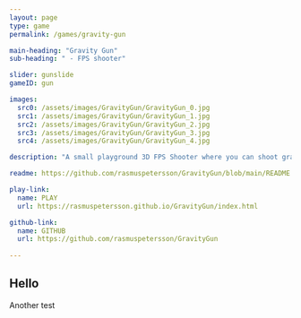 ```yaml
---
layout: page
type: game
permalink: /games/gravity-gun

main-heading: "Gravity Gun"
sub-heading: " - FPS shooter"

slider: gunslide
gameID: gun

images:
  src0: /assets/images/GravityGun/GravityGun_0.jpg
  src1: /assets/images/GravityGun/GravityGun_1.jpg
  src2: /assets/images/GravityGun/GravityGun_2.jpg
  src3: /assets/images/GravityGun/GravityGun_3.jpg
  src4: /assets/images/GravityGun/GravityGun_4.jpg

description: "A small playground 3D FPS Shooter where you can shoot gravity and anti-gravity bullets."

readme: https://github.com/rasmuspetersson/GravityGun/blob/main/README.md#Controls

play-link:
  name: PLAY
  url: https://rasmuspetersson.github.io/GravityGun/index.html

github-link:
  name: GITHUB
  url: https://github.com/rasmuspetersson/GravityGun
  
---
```

## Hello
Another test